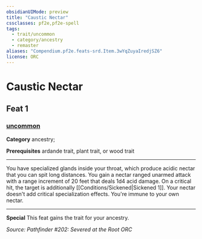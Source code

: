 ```yaml
---
obsidianUIMode: preview
title: "Caustic Nectar"
cssclasses: pf2e,pf2e-spell
tags:
  - trait/uncommon
  - category/ancestry
  - remaster
aliases: "Compendium.pf2e.feats-srd.Item.3wYqZuyaIredjSZ6"
license: ORC
---
```

# Caustic Nectar
## Feat 1
### [uncommon](uncommon "Uncommon Rarity Trait")

**Category** ancestry; 



**Prerequisites** ardande trait, plant trait, or wood trait
* * *
You have specialized glands inside your throat, which produce acidic nectar that you can spit long distances. You gain a nectar ranged unarmed attack with a range increment of 20 feet that deals 1d4 acid damage. On a critical hit, the target is additionally [[Conditions/Sickened|Sickened 1]]. Your nectar doesn't add critical specialization effects. You're immune to your own nectar.

* * *

**Special** This feat gains the trait for your ancestry.

*Source: Pathfinder #202: Severed at the Root*
*ORC*